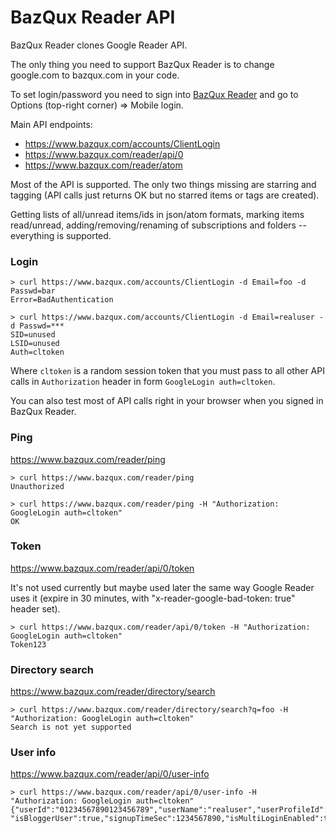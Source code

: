 BazQux Reader API
==========

BazQux Reader clones Google Reader API. 

The only thing you need to support BazQux Reader is to change
google.com to bazqux.com in your code.

To set login/password you need to sign into [BazQux Reader](https://bazqux.com)
and go to Options (top-right corner) => Mobile login.

Main API endpoints:
* https://www.bazqux.com/accounts/ClientLogin
* https://www.bazqux.com/reader/api/0
* https://www.bazqux.com/reader/atom

Most of the API is supported. The only two things missing are
starring and tagging (API calls just returns OK but no starred items
or tags are created).

Getting lists of all/unread items/ids in json/atom formats,
marking items read/unread, adding/removing/renaming of
subscriptions and folders -- everything is supported.

### Login

```
> curl https://www.bazqux.com/accounts/ClientLogin -d Email=foo -d Passwd=bar
Error=BadAuthentication

> curl https://www.bazqux.com/accounts/ClientLogin -d Email=realuser -d Passwd=***
SID=unused
LSID=unused
Auth=cltoken
```

Where `cltoken` is a random session token that you must pass to all other API calls in
`Authorization` header in form `GoogleLogin auth=cltoken`.

You can also test most of API calls right in your browser when you signed in BazQux Reader.

### Ping

https://www.bazqux.com/reader/ping

```
> curl https://www.bazqux.com/reader/ping
Unauthorized

> curl https://www.bazqux.com/reader/ping -H "Authorization: GoogleLogin auth=cltoken"
OK
```

### Token

https://www.bazqux.com/reader/api/0/token

It's not used currently but maybe used later the same way Google Reader uses it 
(expire in 30 minutes, with "x-reader-google-bad-token: true" header set).

```
> curl https://www.bazqux.com/reader/api/0/token -H "Authorization: GoogleLogin auth=cltoken"
Token123
```

### Directory search

https://www.bazqux.com/reader/directory/search

```
> curl https://www.bazqux.com/reader/directory/search?q=foo -H "Authorization: GoogleLogin auth=cltoken"
Search is not yet supported
```

### User info

https://www.bazqux.com/reader/api/0/user-info

```
> curl https://www.bazqux.com/reader/api/0/user-info -H "Authorization: GoogleLogin auth=cltoken"
{"userId":"01234567890123456789","userName":"realuser","userProfileId":"01234567890123456789","userEmail":"realuser",
"isBloggerUser":true,"signupTimeSec":1234567890,"isMultiLoginEnabled":true}
```
